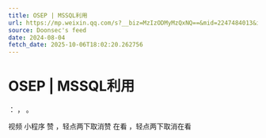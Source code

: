 ```yaml
---
title: OSEP | MSSQL利用
url: https://mp.weixin.qq.com/s?__biz=MzIzODMyMzQxNQ==&mid=2247484013&idx=1&sn=d00fea0f005d0e587c7b8906dcf184e6
source: Doonsec's feed
date: 2024-08-04
fetch_date: 2025-10-06T18:02:20.262756
---
```


# OSEP | MSSQL利用

：
，
。

视频
小程序
赞
，轻点两下取消赞
在看
，轻点两下取消在看
